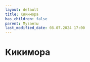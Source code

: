 ```yaml
---
layout: default
title: Кикимора
has_children: false
parent: Мутанты
last_modified_date: 08.07.2024 17:00
---
```


# Кикимора